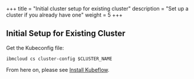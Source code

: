 +++
title = "Initial cluster setup for existing cluster"
description = "Set up a cluster if you already have one"
weight = 5
+++

## Initial Setup for Existing Cluster

Get the Kubeconfig file:

	ibmcloud cs cluster-config $CLUSTER_NAME

From here on, please see [Install Kubeflow](/docs/ibm/deploy/install-kubeflow).